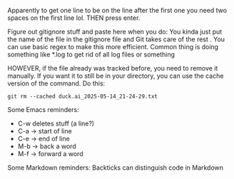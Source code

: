 Apparently to get one line to be on the line after the first one you need two spaces on the first line lol. THEN press enter.

Figure out gitignore stuff and paste here when you do:
You kinda just put the name of the file in the gitignore file and Git takes care of the rest . You can use basic regex to make this more efficient. Common thing is doing something like *.log to get rid of all log files or something

HOWEVER, if the file already was tracked before, you need to remove it manually. If you want it to still be in your directory, you can use the cache version of the command. Do this:

`git rm --cached duck.ai_2025-05-14_21-24-29.txt`

Some Emacs reminders:
- C-w deletes stuff (a line?)
- C-a -> start of line
- C-e -> end of line
- M-b -> back a word
- M-f -> forward a word


Some Markdown reminders:
Backticks can distinguish code in Markdown